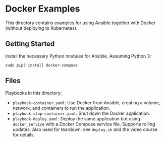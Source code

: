 # Docker Examples

This directory contains examples for using Ansible together with Docker
(without deploying to Kubernetes).

## Getting Started

Install the necessary Python modules for Ansible. Assuming Python 3:

```sudo pip3 install docker-compose```

## Files

Playbooks in this directory:

* `playbook-container.yaml`: Use Docker from Ansible, creating a volume, network,
  and containers to run the application.
* `playbook-stop-container.yaml`: Shut down the Docker application.
* `playbook-deploy.yaml`: Deploy the same application but using `docker_service`
  with a Docker Compose service file. Supports rolling updates. Also used for
  teardown; see `deploy.sh` and the video course for details.

